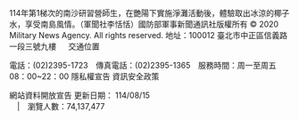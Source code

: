 114年第1梯次的南沙研習營師生，在艷陽下實施淨灘活動後，體驗取出冰涼的椰子水，享受南島風情。（軍聞社李恬恬）國防部軍事新聞通訊社版權所有 © 2020 Military News Agency. All rights reserved.
地址：100012 臺北市中正區信義路一段三號九樓
               
              交通位置

電話：(02)2395-1723 傳真電話：(02)2395-1365 服務時間：周一至周五08：00~22：00
隱私權宣告
資訊安全政策
            
網站資料開放宣告
更新日期：
114/08/15            
             | 瀏覽人數：74,137,477